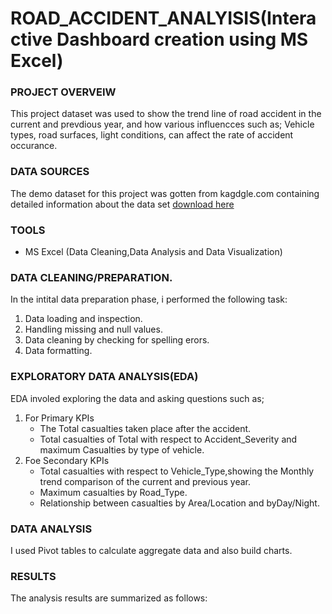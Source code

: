 # ROAD_ACCIDENT_ANALYISIS(Interactive Dashboard creation using MS Excel)


### PROJECT OVERVEIW

 This project dataset was used to show the trend line of road accident in the current and prevdious year,
 and how various influencces such as; Vehicle types, road surfaces, light conditions, can affect the rate of accident occurance.
 
 ### DATA SOURCES
 
 The demo dataset for this project was gotten from kagdgle.com containing detailed information about the data set [download here]( https://docs.google.com/spreadsheets/...)

 ### TOOLS

 - MS Excel (Data Cleaning,Data Analysis and Data Visualization)

 ### DATA CLEANING/PREPARATION.

 In the intital data preparation phase, i performed the following task:
 1. Data loading and inspection.
 2. Handling missing and null values.
  3. Data cleaning by checking for spelling erors.
 4. Data formatting.

###  EXPLORATORY DATA ANALYSIS(EDA)

EDA involed exploring the data and asking questions such as;
1. For Primary KPIs
   - The Total casualties taken place after the accident.
   - Total casualties of Total with respect to Accident_Severity and maximum Casualties by type of vehicle.
 2. Foe Secondary KPIs
    - Total casualties with respect to Vehicle_Type,showing the Monthly trend comparison of the current and previous year.
    - Maximum casualties by Road_Type.
    - Relationship between casualties by Area/Location and byDay/Night.

### DATA ANALYSIS

I used Pivot tables to calculate aggregate data and also build charts.

### RESULTS

The analysis results are summarized as follows:
